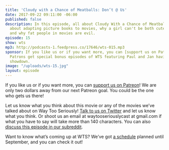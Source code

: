 ```yaml
---
title: 'Cloudy with a Chance of Meatballs: Don’t @ Us'
date: 2017-09-22 09:11:00 -06:00
published: false
description: In this episode, all about Cloudy With a Chance of Meatballs, we talk
  about adapting picture books to movies, why a girl can't be both cute and smart,
  and why fat people in movies are evil.
episode: 15
show: wts
mp3: http://podcasts-1.feedpress.co/17646/wts-015.mp3
sponsor: If you like us or if you want more, you can [support us on Patreon](https://www.patreon.com/clockworkscast)!
  Patrons get special bonus episodes of WTS featuring Paul and Jan having a trivia
  showdown.
image: "/uploads/wts-15.jpg"
layout: episode
---
```


If you like us or if you want more, you can [support us on Patreon](https://www.patreon.com/clockworkscast)! We are only two dollars away from our next Patreon goal. You could be the one who gets us there!

Let us know what you think about this movie or any of the movies we’ve talked about on Way Too Seriously! [Talk to us on Twitter](http://www.twitter.com/wtscast) and let us know what you think. Or shoot us an email at waytooseriouslycast at gmail.com if what you have to say will take more than 140 characters. You can also [discuss this episode in our subreddit](https://www.reddit.com/r/Goodstuff_fm/).

Want to know what’s coming up at WTS? We’ve got [a schedule](https://docs.google.com/document/d/1f6fvTgbzQOCUD_potL6mWClmSC3D2cOBgKz36OwSC68/edit?usp=sharing) planned until September, and you can check it out!
